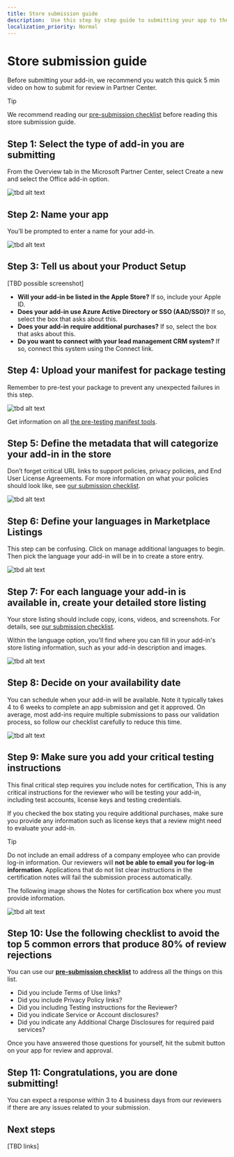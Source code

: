 ```yaml
---
title: Store submission guide
description:  Use this step by step guide to submitting your app to the Microsoft stores. 
localization_priority: Normal
---
```


# Store submission guide

Before submitting your add-in, we recommend you watch this quick 5 min video on how to submit for review in Partner Center.

>[!TIP]
>We recommend reading our [pre-submission checklist](./checklist.md) before reading this store submission guide. 

## Step 1: Select the type of add-in you are submitting 

From the Overview tab in the Microsoft Partner Center, select Create a new and select the Office add-in option.

![tbd alt text](./images/new/step-select-type-of-add-in.png)
 
## Step 2: Name your app
 
You’ll be prompted to enter a name for your add-in.

![tbd alt text](./images/new/step-2-name-addin.png)

## Step 3: Tell us about your Product Setup 

[TBD possible screenshot]

- **Will your add-in be listed in the Apple Store?** 
    If so, include your Apple ID.
- **Does your add-in use Azure Active Directory or SSO (AAD/SSO)?** 
    If so, select the box that asks about this.
- **Does your add-in require additional purchases?** 
    If so, select the box that asks about this. 
- **Do you want to connect with your lead management CRM system?** 
    If so, connect this system using the Connect link.

## Step 4: Upload your manifest for package testing
Remember to pre-test your package to prevent any unexpected failures in this step.

![tbd alt text](./images/new/step-4-package-validation.png)

Get information on all [the pre-testing manifest tools](https://docs.microsoft.com/office/dev/add-ins/testing/troubleshoot-manifest#:~:text=%20To%20use%20a%20command-line%20XML%20schema%20validation,and%20replace%20XML_FILE%20with%20the%20path...%20More%20).

## Step 5: Define the metadata that will categorize your add-in in the store

Don’t forget critical URL links to support policies, privacy policies, and End User License Agreements. For more information on what your policies should look like, see [our submission checklist](checklist.md###✅-Step-5-:-If-your-add-in-requires-additional-purchases-from-thir-party-services-or-SaaS-offers-,-provide-testing-information-for-these-services).

![tbd alt text](./images/new/step-5-properties-support.png)

## Step 6: Define your languages in Marketplace Listings

This step can be confusing. Click on manage additional languages to begin. Then pick the language your add-in will be in to create a store entry.

![tbd alt text](./images/new/step-6-define-your-languages.png)

## Step 7: For each language your add-in is available in, create your detailed store listing

Your store listing should include copy, icons, videos, and screenshots. For details, see [our submission checklist](./checklist.md###-✅-Step-7-:-Prepare-your-store-listing-with-your-team).

Within the language option, you'll find where you can fill in your add-in's store listing information, such as your add-in description and images.

![tbd alt text](./images/new/step-7-define-your-store-page.png)

## Step 8: Decide on your availability date

You can schedule when your add-in will be available. Note it typically takes 4 to 6 weeks to complete an app submission and get it approved. On average, most add-ins require multiple submissions to pass our validation process, so follow our checklist carefully to reduce this time.  

![tbd alt text](./images/new/step-8-set-availability-time-date.png)

## Step 9:  Make sure you add your critical testing instructions

This final critical step requires you include notes for certification, This is any critical instructions for the reviewer who will be testing your add-in, including test accounts, license keys and testing credentials.

If you checked the box stating you require additional purchases, make sure you provide any information such as license keys that a review might need to evaluate your add-in.

>[!TIP]
> Do not include an email address of a company employee who can provide log-in information. Our reviewers will **not be able to email you for log-in information**. Applications that do not list clear instructions in the certification notes will fail the submission process automatically.

The following image shows the Notes for certification box where you must provide information.

![tbd alt text](./images/new/step-9-critical-testing-instructions.png)

## Step 10:  Use the following checklist to avoid the top 5 common errors that produce 80% of review rejections

You can use our **[pre-submission checklist](./checklist.md)** to address all the things on this list.

- Did you include Terms of Use links?
- Did you include Privacy Policy links?
- Did you including Testing instructions for the Reviewer?
- Did you indicate Service or Account disclosures?
- Did you indicate any Additional Charge Disclosures for required paid services?

Once you have answered those questions for yourself, hit the submit button on your app for review and approval.

## Step 11: Congratulations, you are done submitting!

You can expect a response within 3 to 4 business days from our reviewers if there are any issues related to your submission.

## Next steps

[TBD links]
